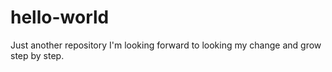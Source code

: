 # hello-world
Just another repository
I'm looking forward to looking my change and grow step by step.
